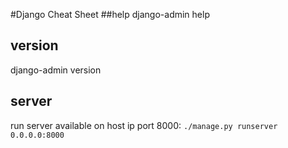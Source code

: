 #Django Cheat Sheet
##help
django-admin help
## version
django-admin version
## server
run server available on host ip port 8000: `./manage.py runserver 0.0.0.0:8000`
